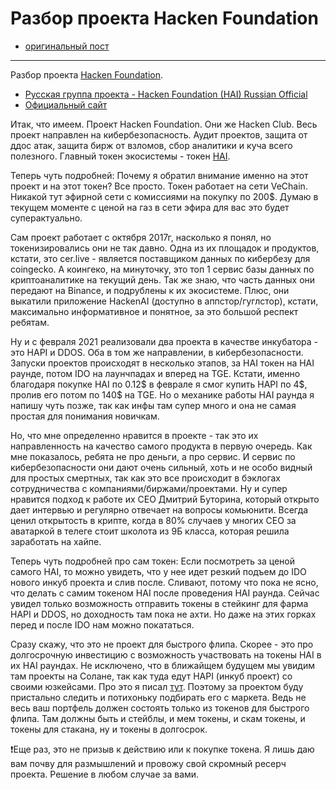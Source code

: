 # Разбор проекта Hacken Foundation
- [оригинальный пост](https://t.me/idoresearch/63)
---

Разбор проекта [Hacken Foundation](https://hackenfoundation.com/).
- [Русская группа проекта - Hacken Foundation (HAI) Russian Official](https://t.me/joinchat/JI5Y49KPGkw0MDYy)
- [Официальный сайт](https://hackenfoundation.com/)

Итак, что имеем. 
Проект Hacken Foundation. Они же Hacken Club. Весь проект направлен на кибербезопасность. Аудит проектов, защита от ддос атак, защита бирж от взломов, сбор аналитики и куча всего полезного. Главный токен экосистемы - токен [HAI](https://www.coingecko.com/ru/%D0%9A%D1%80%D0%B8%D0%BF%D1%82%D0%BE%D0%B2%D0%B0%D0%BB%D1%8E%D1%82%D1%8B/hackenai).

Теперь чуть подробней:
Почему я обратил внимание именно на этот проект и на этот токен? 
Все просто. Токен работает на сети VeChain. Никакой тут эфирной сети с комиссиями на покупку по 200$. Думаю в текущем моменте с ценой на газ в сети эфира для вас это будет суперактуально. 

Сам проект работает с октября 2017г, насколько я понял, но токенизировались они не так давно. Одна из их площадок и продуктов, кстати, это cer.live - является поставщиком данных по кибербезу для coingecko. А коингеко, на минуточку, это топ 1 сервис базы данных по криптоаналитике на текущий день. Так же знаю, что часть данных они передают на Binance, и подрублены к их экосистеме. Плюс, они выкатили приложение HackenAI (доступно в аппстор/гуглстор), кстати, максимально информативное и понятное, за это большой респект ребятам. 

Ну и с февраля 2021 реализовали два проекта в качестве инкубатора - это HAPI и DDOS. Оба в том же направлении, в кибербезопасности. Запуски проектов происходят в несколько этапов, за HAI токен на HAI раунде, потом IDO на лаунчпадах и вперед на TGE. Кстати, именно благодаря покупке HAI по 0.12$ в феврале я смог купить HAPI по 4\$, пролив его потом по 140\$ на TGE. Но о механике работы HAI раунда я напишу чуть позже, так как инфы там супер много и она не самая простая для понимания новичкам.

Но, что мне определенно нравится в проекте - так это их направленность на качество самого продукта в первую очередь. Как мне показалось, ребята не про деньги, а про сервис. И сервис по кибербезопасности они дают очень сильный, хоть и не особо видный для простых смертных, так как это все происходит в бэклогах сотрудничества с компаниями/биржами/проектами. Ну и супер нравится подход к работе их CEO Дмитрий Буторина, который открыто дает интервью и регулярно отвечает на вопросы комьюнити. Всегда ценил открытость в крипте, когда в 80% случаев у многих CEO за аватаркой в телеге стоит школота из 9Б класса, которая решила заработать на хайпе.

Теперь чуть подробней про сам токен:
Если посмотреть за ценой самого HAI, то можно увидеть, что у нее идет резкий подъем до IDO нового инкуб проекта и слив после. Сливают, потому что пока не ясно, что делать с самим токеном HAI после проведения HAI раунда. Сейчас увидел только возможность отправить токены в стейкинг для фарма HAPI и DDOS, но доходность там пока не ахти. Но даже на этих горках  перед и после IDO нам можно покататься. 

Сразу скажу, что это не проект для быстрого флипа. Скорее - это про долгосрочную инвестицию с возможность участвовать на токены HAI в их HAI раундах. Не исключено, что в ближайщем будущем мы увидим там проекты на Солане, так как туда едут HAPI (инкуб проект) со своими юзкейсами. Про это я писал [тут](https://t.me/idoresearch/32). Поэтому за проектом буду пристально следить и потихоньку подбирать его с маркета. Ведь не весь ваш портфель должен состоять только из токенов для быстрого флипа. Там должны быть и стейблы, и мем токены, и скам токены, и токены для стакана, ну и токены в долгосрок.

❗️Еще раз, это не призыв к действию или к покупке токена. 
Я лишь даю вам почву для размышлений и провожу свой скромный ресерч проекта. Решение в любом случае за вами.